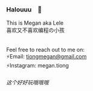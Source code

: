
<!--
**lelemegan/lelemegan** is a ✨ _special_ ✨ repository because its `README.md` (this file) appears on your GitHub profile.

Here are some ideas to get you started:

- 🔭 I’m currently working on ...
- 🌱 I’m currently learning ...
- 👯 I’m looking to collaborate on ...
- 🤔 I’m looking for help with ...
- 💬 Ask me about ...
- 📫 How to reach me: ...
- 😄 Pronouns: ...
- ⚡ Fun fact: ...
-->

### Halouuu　👋
This is Megan aka Lele\
喜欢又不喜欢编程の小孩\
\
\
Feel free to reach out to me on:\
⚡Email: tiongmegan@gmail.com\
⚡Instagram: megan.tiong

###### 这个好好玩哦哦哦
